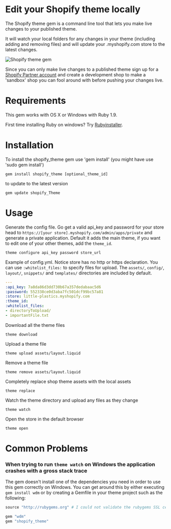 # Edit your Shopify theme locally

The Shopify theme gem is a command line tool that lets you make live changes to your published theme.

It will watch your local folders for any changes in your theme (including adding and removing files) and will update your .myshopify.com store to the latest changes. 

![Shopify theme gem](https://s3-us-west-2.amazonaws.com/droplr.storage/files/acc_111843/2Ja0?AWSAccessKeyId=AKIAJSVQN3Z4K7MT5U2A&Expires=1390409437&Signature=jPv7QgphYTehRRa5JNTEA8as1Ss%3D&response-content-disposition=inline%3B%20filename%3DScreen%20Shot%202014-01-22%20at%2010.49.04%20AM.png%3B)

Since you can only make live changes to a published theme sign up for a [Shopify Partner account](https://app.shopify.com/services/partners/signup) and create a development shop to make a 'sandbox' shop you can fool around with before pushing your changes live. 

# Requirements

This gem works with OS X or Windows with Ruby 1.9. 

First time installing Ruby on windows? Try [Rubyinstaller](http://http://rubyinstaller.org/). 

# Installation

To install the shopify_theme gem use 'gem install' (you might have use 'sudo gem install')

```
gem install shopify_theme [optional_theme_id]
```

to update to the latest version

```
gem update shopify_Theme
```

# Usage

Generate the config file. Go get a valid api_key and password for your store head to `https://[your store].myshopify.com/admin/apps/private` and generate a private application. Default it adds the main theme, if you want to edit one of your other themes, add the `theme_id`.

```
theme configure api_key password store_url
```

Example of config.yml. Notice store has no http or https declaration. You can
use `:whitelist_files:` to specify files for upload. The `assets/`, `config/`,
`layout/`, `snippets/` and `templates/` directories are included by default.

```yaml
---
:api_key: 7a8da86d3dd730b67a357dedabaac5d6
:password: 552338ce0d3aba7fc501dcf99bc57a81
:store: little-plastics.myshopify.com
:theme_id:
:whitelist_files:
- directoryToUpload/
- importantFile.txt
```

Download all the theme files

```
theme download
```

Upload a theme file

```
theme upload assets/layout.liquid
```

Remove a theme file

```
theme remove assets/layout.liquid
```

Completely replace shop theme assets with the local assets

```
theme replace
```

Watch the theme directory and upload any files as they change

```
theme watch
```

Open the store in the default browser

```
theme open
```

# Common Problems

### When trying to run `theme watch` on Windows the application crashes with a gross stack trace

The gem doesn't install one of the dependencies you need in order to use this gem correctly on Windows. You
can get around this by either executing `gem install wdm` or by creating a Gemfile in your theme project such
as the following:

```ruby
source "http://rubygems.org" # I could not validate the rubygems SSL certificate on Windows

gem "wdm"
gem "shopify_theme"
```
